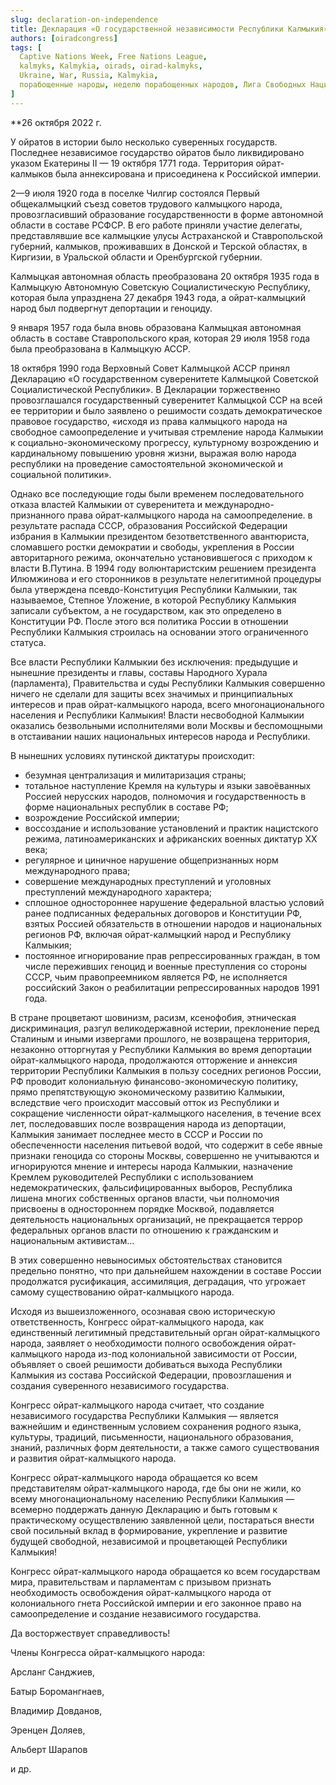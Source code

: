 ```yaml
---
slug: declaration-on-independence
title: Декларация «О государственной независимости Республики Калмыкия»
authors: [oiradcongress]
tags: [
  Captive Nations Week, Free Nations League,
  kalmyks, Kalmykia, oirads, oirad-kalmyks,
  Ukraine, War, Russia, Kalmykia,
  порабощенные народы, неделю порабощенных народов, Лига Свободных Наций, калмыки, Калмыкия, Украина, Война, Россия
]
---
```


**26 октября 2022 г.

У ойратов в истории было несколько суверенных государств. Последнее независимое государство ойратов было ликвидировано указом Екатерины II — 19 октября 1771 года. Территория ойрат-калмыков была аннексирована и присоединена к Российской империи.

2—9 июля 1920 года в поселке Чилгир состоялся Первый общекалмыцкий съезд советов трудового калмыцкого народа, провозгласивший образование государственности в форме автономной области в составе РСФСР. В его работе приняли участие делегаты, представлявшие все калмыцкие улусы Астраханской и Ставропольской губерний, калмыков, проживавших в Донской и Терской областях, в Киргизии, в Уральской области и Оренбургской губернии.

Калмыцкая автономная область преобразована 20 октября 1935 года в Калмыцкую Автономную Советскую Социалистическую Республику, которая была упразднена 27 декабря 1943 года, а ойрат-калмыцкий народ был подвергнут депортации и геноциду.

9 января 1957 года была вновь образована Калмыцкая автономная область в составе Ставропольского края, которая 29 июля 1958 года была преобразована в Калмыцкую АССР.

18 октября 1990 года Верховный Совет Калмыцкой АССР принял Декларацию «О государственном суверенитете Калмыцкой Советской Социалистической Республики». В Декларации торжественно провозглашался государственный суверенитет Калмыцкой ССР на всей ее территории и было заявлено о решимости создать демократическое правовое государство, «исходя из права калмыцкого народа на свободное самоопределение и учитывая стремление народа Калмыкии к социально-экономическому прогрессу, культурному возрождению и кардинальному повышению уровня жизни, выражая волю народа республики на проведение самостоятельной экономической и социальной политики».

Однако все последующие годы были временем последовательного отказа властей Калмыкии от суверенитета и международно-признанного права ойрат-калмыцкого народа на самоопределение. в результате распада СССР, образования Российской Федерации избрания в Калмыкии президентом безответственного авантюриста, сломавшего ростки демократии и свободы, укрепления в России авторитарного режима, окончательно установившегося с приходом к власти В.Путина. В 1994 году волюнтаристским решением президента Илюмжинова и его сторонников в результате нелегитимной процедуры была утверждена псевдо-Конституция Республики Калмыкии, так называемое, Степное Уложение, в которой Республику Калмыкия записали субъектом, а не государством, как это определено в Конституции РФ. После этого вся политика России в отношении Республики Калмыкия строилась на основании этого ограниченного статуса.

Все власти Республики Калмыкии без исключения: предыдущие и нынешние президенты и главы, составы Народного Хурала (парламента), Правительства и суды Республики Калмыкия совершенно ничего не сделали для защиты всех значимых и принципиальных интересов и прав ойрат-калмыцкого народа, всего многонационального населения и Республики Калмыкия! Власти несвободной Калмыкии оказались безвольными исполнителями воли Москвы и беспомощными в отстаивании наших национальных интересов народа и Республики.

В нынешних условиях путинской диктатуры происходит:

- безумная централизация и милитаризация страны;
- тотальное наступление Кремля на культуры и языки завоёванных Россией нерусских народов, полномочия и государственность в форме национальных республик в составе РФ;
- возрождение Российской империи;
- воссоздание и использование установлений и практик нацистского режима, латиноамериканских и африканских военных диктатур XX века;
- регулярное и циничное нарушение общепризнанных норм международного права;
- совершение международных преступлений и уголовных преступлений международного характера;
- сплошное одностороннее нарушение федеральной властью условий ранее подписанных федеральных договоров и Конституции РФ, взятых Россией обязательств в отношении народов и национальных регионов РФ, включая ойрат-калмыцкий народ и Республику Калмыкия;
- постоянное игнорирование прав репрессированных граждан, в том числе переживших геноцид и военные преступления со стороны СССР, чьим правопреемником является РФ, не исполняется российский Закон о реабилитации репрессированных народов 1991 года.

В стране процветают шовинизм, расизм, ксенофобия, этническая дискриминация, разгул великодержавной истерии, преклонение перед Сталиным и иными извергами прошлого, не возвращена территория, незаконно отторгнутая у Республики Калмыкия во время депортации ойрат-калмыцкого народа, продолжаются отторжение и аннексия территории Республики Калмыкия в пользу соседних регионов России, РФ проводит колониальную финансово-экономическую политику, прямо препятствующую экономическому развитию Калмыкии, вследствие чего происходит массовый отток из Республики и сокращение численности ойрат-калмыцкого населения, в течение всех лет, последовавших после возвращения народа из депортации, Калмыкия занимает последнее место в СССР и России по обеспеченности населения питьевой водой, что содержит в себе явные признаки геноцида со стороны Москвы, совершенно не учитываются и игнорируются мнение и интересы народа Калмыкии, назначение Кремлем руководителей Республики с использованием недемократических, фальсифицированных выборов, Республика лишена многих собственных органов власти, чьи полномочия присвоены в одностороннем порядке Москвой, подавляется деятельность национальных организаций, не прекращается террор федеральных органов власти по отношению к гражданским и национальным активистам…

В этих совершенно невыносимых обстоятельствах становится предельно понятно, что при дальнейшем нахождении в составе России продолжатся русификация, ассимиляция, деградация, что угрожает самому существованию ойрат-калмыцкого народа.

Исходя из вышеизложенного, осознавая свою историческую ответственность, Конгресс ойрат-калмыцкого народа, как единственный легитимный представительный орган ойрат-калмыцкого народа, заявляет о необходимости полного освобождения ойрат-калмыцкого народа из-под колониальной зависимости от России, объявляет о своей решимости добиваться выхода Республики Калмыкия из состава Российской Федерации, провозглашения и создания суверенного независимого государства.

Конгресс ойрат-калмыцкого народа считает, что создание независимого государства Республики Калмыкия — является важнейшим и единственным условием сохранения родного языка, культуры, традиций, письменности, национального образования, знаний, различных форм деятельности, а также самого существования и развития ойрат-калмыцкого народа.

Конгресс ойрат-калмыцкого народа обращается ко всем представителям ойрат-калмыцкого народа, где бы они не жили, ко всему многонациональному населению Республики Калмыкия — всемерно поддержать данную Декларацию и быть готовым к практическому осуществлению заявленной цели, постараться внести свой посильный вклад в формирование, укрепление и развитие будущей свободной, независимой и процветающей Республики Калмыкия!

Конгресс ойрат-калмыцкого народа обращается ко всем государствам мира, правительствам и парламентам с призывом признать необходимость освобождения ойрат-калмыцкого народа от колониального гнета Российской империи и его законное право на самоопределение и создание независимого государства.

Да восторжествует справедливость!

Члены Конгресса ойрат-калмыцкого народа:

Арсланг Санджиев,

Батыр Боромангнаев,

Владимир Довданов,

Эренцен Доляев,

Альберт Шарапов

и др.

